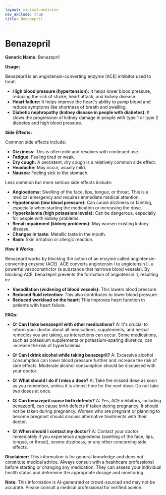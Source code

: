 ```yaml
---
layout: minimal-medicine
nav_exclude: true
title: Benazepril
---
```


# Benazepril

**Generic Name:** Benazepril

**Usage:**

Benazepril is an angiotensin-converting enzyme (ACE) inhibitor used to treat:

* **High blood pressure (hypertension):** It helps lower blood pressure, reducing the risk of stroke, heart attack, and kidney disease.
* **Heart failure:** It helps improve the heart's ability to pump blood and reduce symptoms like shortness of breath and swelling.
* **Diabetic nephropathy (kidney disease in people with diabetes):** It slows the progression of kidney damage in people with type 1 or type 2 diabetes and high blood pressure.


**Side Effects:**

Common side effects include:

* **Dizziness:**  This is often mild and resolves with continued use.
* **Fatigue:** Feeling tired or weak.
* **Dry cough:** A persistent, dry cough is a relatively common side effect.
* **Headache:**  May occur, usually mild.
* **Nausea:** Feeling sick to the stomach.


Less common but more serious side effects include:

* **Angioedema:** Swelling of the face, lips, tongue, or throat. This is a medical emergency and requires immediate medical attention.
* **Hypotension (low blood pressure):**  Can cause dizziness or fainting, especially when starting the medication or increasing the dose.
* **Hyperkalemia (high potassium levels):** Can be dangerous, especially for people with kidney problems.
* **Renal impairment (kidney problems):**  May worsen existing kidney disease.
* **Changes in taste:**  Metallic taste in the mouth.
* **Rash:** Skin irritation or allergic reaction.


**How it Works:**

Benazepril works by blocking the action of an enzyme called angiotensin-converting enzyme (ACE). ACE converts angiotensin I to angiotensin II, a powerful vasoconstrictor (a substance that narrows blood vessels). By blocking ACE, benazepril prevents the formation of angiotensin II, resulting in:

* **Vasodilation (widening of blood vessels):** This lowers blood pressure.
* **Reduced fluid retention:**  This also contributes to lower blood pressure.
* **Reduced workload on the heart:** This improves heart function in patients with heart failure.


**FAQs:**

* **Q: Can I take benazepril with other medications?** A:  It's crucial to inform your doctor about all medications, supplements, and herbal remedies you are taking, as interactions can occur.  Some medications, such as potassium supplements or potassium-sparing diuretics, can increase the risk of hyperkalemia.

* **Q: Can I drink alcohol while taking benazepril?** A:  Excessive alcohol consumption can lower blood pressure further and increase the risk of side effects.  Moderate alcohol consumption should be discussed with your doctor.

* **Q: What should I do if I miss a dose?** A: Take the missed dose as soon as you remember, unless it is almost time for the next dose.  Do not take two doses at once.

* **Q: Can benazepril cause birth defects?** A:  Yes, ACE inhibitors, including benazepril, can cause birth defects if taken during pregnancy.  It should not be taken during pregnancy.  Women who are pregnant or planning to become pregnant should discuss alternative treatments with their doctor.

* **Q: When should I contact my doctor?** A: Contact your doctor immediately if you experience angioedema (swelling of the face, lips, tongue, or throat), severe dizziness, or any other concerning side effects.


**Disclaimer:** This information is for general knowledge and does not constitute medical advice.  Always consult with a healthcare professional before starting or changing any medication.  They can assess your individual health status and determine the appropriate dosage and monitoring.


**Note:** This information is AI-generated or crowd-sourced and may not be accurate. Please consult a medical professional for verified advice.